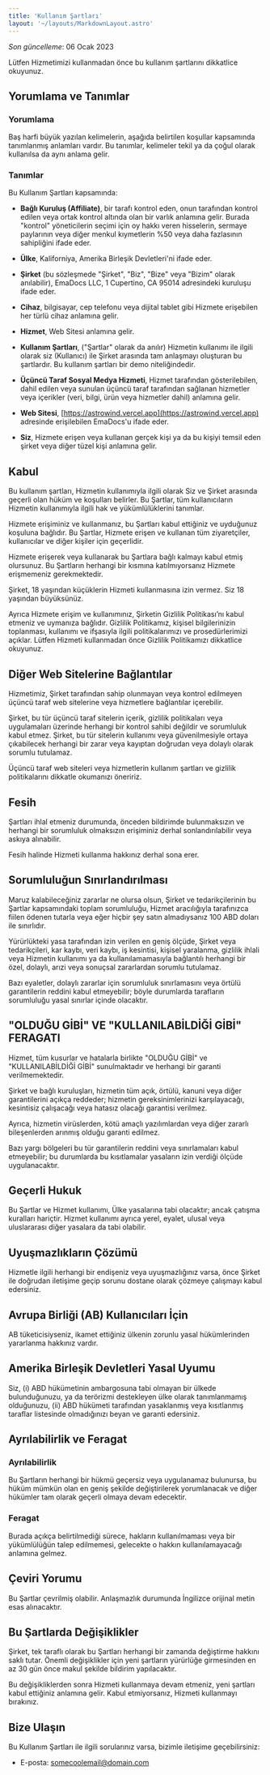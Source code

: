 ```yaml
---
title: 'Kullanım Şartları'
layout: '~/layouts/MarkdownLayout.astro'
---
```


_Son güncelleme_: 06 Ocak 2023

Lütfen Hizmetimizi kullanmadan önce bu kullanım şartlarını dikkatlice okuyunuz.

## Yorumlama ve Tanımlar

### Yorumlama

Baş harfi büyük yazılan kelimelerin, aşağıda belirtilen koşullar kapsamında tanımlanmış anlamları vardır. Bu tanımlar, kelimeler tekil ya da çoğul olarak kullanılsa da aynı anlama gelir.

### Tanımlar

Bu Kullanım Şartları kapsamında:

- **Bağlı Kuruluş (Affiliate)**, bir tarafı kontrol eden, onun tarafından kontrol edilen veya ortak kontrol altında olan bir varlık anlamına gelir. Burada "kontrol" yöneticilerin seçimi için oy hakkı veren hisselerin, sermaye paylarının veya diğer menkul kıymetlerin %50 veya daha fazlasının sahipliğini ifade eder.

- **Ülke**, Kaliforniya, Amerika Birleşik Devletleri'ni ifade eder.

- **Şirket** (bu sözleşmede "Şirket", "Biz", "Bize" veya "Bizim" olarak anılabilir), EmaDocs LLC, 1 Cupertino, CA 95014 adresindeki kuruluşu ifade eder.

- **Cihaz**, bilgisayar, cep telefonu veya dijital tablet gibi Hizmete erişebilen her türlü cihaz anlamına gelir.

- **Hizmet**, Web Sitesi anlamına gelir.

- **Kullanım Şartları**, ("Şartlar" olarak da anılır) Hizmetin kullanımı ile ilgili olarak siz (Kullanıcı) ile Şirket arasında tam anlaşmayı oluşturan bu şartlardır. Bu kullanım şartları bir demo niteliğindedir.

- **Üçüncü Taraf Sosyal Medya Hizmeti**, Hizmet tarafından gösterilebilen, dahil edilen veya sunulan üçüncü taraf tarafından sağlanan hizmetler veya içerikler (veri, bilgi, ürün veya hizmetler dahil) anlamına gelir.

- **Web Sitesi**, [https://astrowind.vercel.app](https://astrowind.vercel.app) adresinde erişilebilen EmaDocs'u ifade eder.

- **Siz**, Hizmete erişen veya kullanan gerçek kişi ya da bu kişiyi temsil eden şirket veya diğer tüzel kişi anlamına gelir.

## Kabul

Bu kullanım şartları, Hizmetin kullanımıyla ilgili olarak Siz ve Şirket arasında geçerli olan hüküm ve koşulları belirler. Bu Şartlar, tüm kullanıcıların Hizmetin kullanımıyla ilgili hak ve yükümlülüklerini tanımlar.

Hizmete erişiminiz ve kullanmanız, bu Şartları kabul ettiğiniz ve uyduğunuz koşuluna bağlıdır. Bu Şartlar, Hizmete erişen ve kullanan tüm ziyaretçiler, kullanıcılar ve diğer kişiler için geçerlidir.

Hizmete erişerek veya kullanarak bu Şartlara bağlı kalmayı kabul etmiş olursunuz. Bu Şartların herhangi bir kısmına katılmıyorsanız Hizmete erişmemeniz gerekmektedir.

Şirket, 18 yaşından küçüklerin Hizmeti kullanmasına izin vermez. Siz 18 yaşından büyüksünüz.

Ayrıca Hizmete erişim ve kullanımınız, Şirketin Gizlilik Politikası’nı kabul etmeniz ve uymanıza bağlıdır. Gizlilik Politikamız, kişisel bilgilerinizin toplanması, kullanımı ve ifşasıyla ilgili politikalarımızı ve prosedürlerimizi açıklar. Lütfen Hizmeti kullanmadan önce Gizlilik Politikamızı dikkatlice okuyunuz.

## Diğer Web Sitelerine Bağlantılar

Hizmetimiz, Şirket tarafından sahip olunmayan veya kontrol edilmeyen üçüncü taraf web sitelerine veya hizmetlere bağlantılar içerebilir.

Şirket, bu tür üçüncü taraf sitelerin içerik, gizlilik politikaları veya uygulamaları üzerinde herhangi bir kontrol sahibi değildir ve sorumluluk kabul etmez. Şirket, bu tür sitelerin kullanımı veya güvenilmesiyle ortaya çıkabilecek herhangi bir zarar veya kayıptan doğrudan veya dolaylı olarak sorumlu tutulamaz.

Üçüncü taraf web siteleri veya hizmetlerin kullanım şartları ve gizlilik politikalarını dikkatle okumanızı öneririz.

## Fesih

Şartları ihlal etmeniz durumunda, önceden bildirimde bulunmaksızın ve herhangi bir sorumluluk olmaksızın erişiminiz derhal sonlandırılabilir veya askıya alınabilir.

Fesih halinde Hizmeti kullanma hakkınız derhal sona erer.

## Sorumluluğun Sınırlandırılması

Maruz kalabileceğiniz zararlar ne olursa olsun, Şirket ve tedarikçilerinin bu Şartlar kapsamındaki toplam sorumluluğu, Hizmet aracılığıyla tarafınızca fiilen ödenen tutarla veya eğer hiçbir şey satın almadıysanız 100 ABD doları ile sınırlıdır.

Yürürlükteki yasa tarafından izin verilen en geniş ölçüde, Şirket veya tedarikçileri, kar kaybı, veri kaybı, iş kesintisi, kişisel yaralanma, gizlilik ihlali veya Hizmetin kullanımı ya da kullanılamamasıyla bağlantılı herhangi bir özel, dolaylı, arızi veya sonuçsal zararlardan sorumlu tutulamaz.

Bazı eyaletler, dolaylı zararlar için sorumluluk sınırlamasını veya örtülü garantilerin reddini kabul etmeyebilir; böyle durumlarda tarafların sorumluluğu yasal sınırlar içinde olacaktır.

## "OLDUĞU GİBİ" VE "KULLANILABİLDİĞİ GİBİ" FERAGATI

Hizmet, tüm kusurlar ve hatalarla birlikte "OLDUĞU GİBİ" ve "KULLANILABİLDİĞİ GİBİ" sunulmaktadır ve herhangi bir garanti verilmemektedir.

Şirket ve bağlı kuruluşları, hizmetin tüm açık, örtülü, kanuni veya diğer garantilerini açıkça reddeder; hizmetin gereksinimlerinizi karşılayacağı, kesintisiz çalışacağı veya hatasız olacağı garantisi verilmez.

Ayrıca, hizmetin virüslerden, kötü amaçlı yazılımlardan veya diğer zararlı bileşenlerden arınmış olduğu garanti edilmez.

Bazı yargı bölgeleri bu tür garantilerin reddini veya sınırlamaları kabul etmeyebilir; bu durumlarda bu kısıtlamalar yasaların izin verdiği ölçüde uygulanacaktır.

## Geçerli Hukuk

Bu Şartlar ve Hizmet kullanımı, Ülke yasalarına tabi olacaktır; ancak çatışma kuralları hariçtir. Hizmet kullanımı ayrıca yerel, eyalet, ulusal veya uluslararası diğer yasalara da tabi olabilir.

## Uyuşmazlıkların Çözümü

Hizmetle ilgili herhangi bir endişeniz veya uyuşmazlığınız varsa, önce Şirket ile doğrudan iletişime geçip sorunu dostane olarak çözmeye çalışmayı kabul edersiniz.

## Avrupa Birliği (AB) Kullanıcıları İçin

AB tüketicisiyseniz, ikamet ettiğiniz ülkenin zorunlu yasal hükümlerinden yararlanma hakkınız vardır.

## Amerika Birleşik Devletleri Yasal Uyumu

Siz, (i) ABD hükümetinin ambargosuna tabi olmayan bir ülkede bulunduğunuzu, ya da terörizmi destekleyen ülke olarak tanımlanmamış olduğunuzu, (ii) ABD hükümeti tarafından yasaklanmış veya kısıtlanmış taraflar listesinde olmadığınızı beyan ve garanti edersiniz.

## Ayrılabilirlik ve Feragat

### Ayrılabilirlik

Bu Şartların herhangi bir hükmü geçersiz veya uygulanamaz bulunursa, bu hüküm mümkün olan en geniş şekilde değiştirilerek yorumlanacak ve diğer hükümler tam olarak geçerli olmaya devam edecektir.

### Feragat

Burada açıkça belirtilmediği sürece, hakların kullanılmaması veya bir yükümlülüğün talep edilmemesi, gelecekte o hakkın kullanılamayacağı anlamına gelmez.

## Çeviri Yorumu

Bu Şartlar çevrilmiş olabilir. Anlaşmazlık durumunda İngilizce orijinal metin esas alınacaktır.

## Bu Şartlarda Değişiklikler

Şirket, tek taraflı olarak bu Şartları herhangi bir zamanda değiştirme hakkını saklı tutar. Önemli değişiklikler için yeni şartların yürürlüğe girmesinden en az 30 gün önce makul şekilde bildirim yapılacaktır.

Bu değişikliklerden sonra Hizmeti kullanmaya devam etmeniz, yeni şartları kabul ettiğiniz anlamına gelir. Kabul etmiyorsanız, Hizmeti kullanmayı bırakınız.

## Bize Ulaşın

Bu Kullanım Şartları ile ilgili sorularınız varsa, bizimle iletişime geçebilirsiniz:

- E-posta: somecoolemail@domain.com
